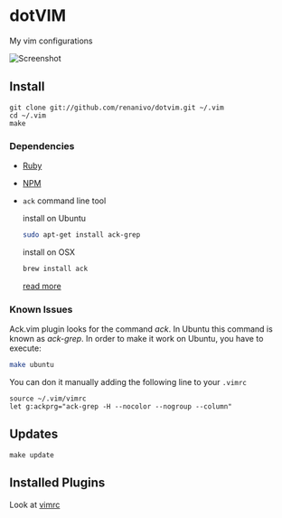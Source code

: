 dotVIM
======

My vim configurations

![Screenshot](http://i.imgur.com/ijQ54oX.png?1)


Install
-------

    git clone git://github.com/renanivo/dotvim.git ~/.vim
    cd ~/.vim
    make


### Dependencies

* [Ruby](https://rubygems.org/) 
* [NPM](https://www.npmjs.org/)

* `ack` command line tool

    install on Ubuntu

    ```bash
    sudo apt-get install ack-grep
    ```

    install on OSX

    ```bash
    brew install ack
    ```

    [read more](https://github.com/mileszs/ack.vim#readme)


### Known Issues

Ack.vim plugin looks for the command *ack*. In Ubuntu this command is known as *ack-grep*. In order to make it work on Ubuntu, you have to execute:

```bash
make ubuntu
```

You can don it manually adding the following line to your `.vimrc`

```vim
source ~/.vim/vimrc
let g:ackprg="ack-grep -H --nocolor --nogroup --column"
```


Updates
-------

    make update


Installed Plugins
-----------------

Look at [vimrc](vimrc)
